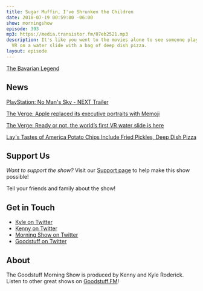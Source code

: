 ```yaml
---
title: Sugar Muffin, I've Shrunken the Children
date: 2018-07-19 00:59:00 -06:00
show: morningshow
episode: 393
mp3: https://media.transistor.fm/07eb2521.mp3
description: It's like you went to the movies alone to see someone play Fortnite in
  VR on a water slide with a bag of deep dish pizza.
layout: episode
---
```


[The Bavarian Legend](https://twitter.com/dogburps/status/1019837267253137408)

## News

[PlayStation: No Man's Sky - NEXT Trailer](https://www.youtube.com/watch?v=e5d5Mo-Gw_U)

[The Verge: Apple replaced its executive portraits with Memoji](https://www.theverge.com/2018/7/17/17580910/apple-memoji-executive-portraits-jony-ive-tim-cook)

[The Verge: Ready or not, the world’s first VR water slide is here](https://www.theverge.com/circuitbreaker/2018/7/17/17582004/virtual-reality-water-slide-vrslide-ballastvr)

[Lay's Tastes of America Potato Chips Include Fried Pickles, Deep Dish Pizza](https://www.delish.com/food-news/a22338147/lays-tastes-of-america-chips/)

## Support Us
*Want to support the show?* Visit our [Support page](https://goodstuff.fm/support) to help make this show possible!

Tell your friends and family about the show!

## Get in Touch
- [Kyle on Twitter](http://twitter.com/dogburps)
- [Kenny on Twitter](http://twitter.com/kennyroderick_)
- [Morning Show on Twitter](http://twitter.com/morningshowam)
- [Goodstuff on Twitter](http://twitter.com/goodstufffm)

## About
The Goodstuff Morning Show is produced by Kenny and Kyle Roderick. Listen to other great shows on [Goodstuff.FM](http://goodstuff.fm/shows)!